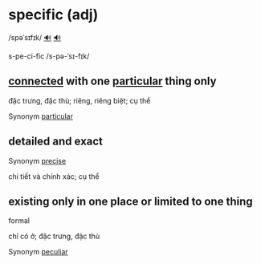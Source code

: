 # specific (adj)

/spəˈsɪfɪk/ [🔊](https://www.oxfordlearnersdictionaries.com/media/english/uk_pron/s/spe/speci/specific__gb_3.mp3) [🔊](https://www.oxfordlearnersdictionaries.com/media/english/us_pron/s/spe/speci/specific__us_1.mp3)

s-pe-ci-fic /s-pə-ˈsɪ-fɪk/

## [connected](../c/connected-adj.md#having-a-link-between-them-liên-quan) with one [particular](../p/particular-adj.md#used-to-emphasize-that-you-are-referring-to-one-individual-person-thing-or-type-of-thing-and-not-others-cụ-thể-riêng-đặc-biệt) thing only

đặc trưng, đặc thù; riêng, riêng biệt; cụ thể

Synonym [particular](../p/particular-adj.md#used-to-emphasize-that-you-are-referring-to-one-individual-person-thing-or-type-of-thing-and-not-others-cụ-thể-riêng-đặc-biệt)

## detailed and exact

Synonym [precise]()

chi tiết và chính xác; cụ thể

## existing only in one place or limited to one thing

formal

chỉ có ở; đặc trưng, đặc thù

Synonym [peculiar]()